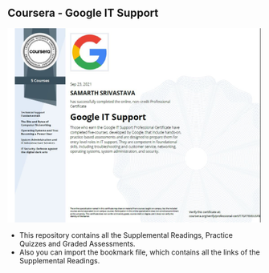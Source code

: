 ## Coursera - Google IT Support

<img src="./Capture.jpg" >

- This repository contains all the Supplemental Readings, Practice Quizzes and Graded Assessments.
- Also you can import the bookmark file, which contains all the links of the Supplemental Readings.
